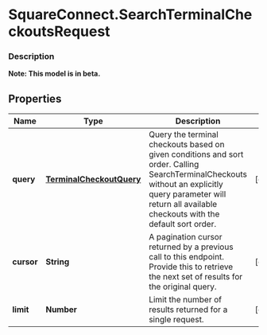 # SquareConnect.SearchTerminalCheckoutsRequest

### Description
**Note: This model is in beta.**



## Properties
Name | Type | Description | Notes
------------ | ------------- | ------------- | -------------
**query** | [**TerminalCheckoutQuery**](TerminalCheckoutQuery.md) | Query the terminal checkouts based on given conditions and sort order. Calling SearchTerminalCheckouts without an explicitly query parameter will return all available checkouts with the default sort order. | [optional] 
**cursor** | **String** | A pagination cursor returned by a previous call to this endpoint. Provide this to retrieve the next set of results for the original query. | [optional] 
**limit** | **Number** | Limit the number of results returned for a single request. | [optional] 


